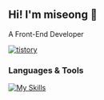 ## Hi! I'm miseong 👋

A Front-End Developer

[![tistory](https://img.shields.io/badge/tistory-ff5544?style=for-the-badge&logo=tistory&logoColor=white)](https://voielactee.tistory.com/) 


### Languages & Tools 
[![My Skills](https://skillicons.dev/icons?i=html,css,js,react,vite,sass,git,figma,notion,vscode,github)](https://skillicons.dev)

<!-- <img src="https://capsule-render.vercel.app/api?type=transparent&color=BCBDE2&height=90&section=header&text=MISUNG'S%20GITHUB&fontSize=65&fontColor=BCBDE2"/>
<img src="https://capsule-render.vercel.app/api?type=transparent&color=E7B3B3&height=50&section=header&text=매일%201px씩%20성장하는%20개발자&fontSize=27&fontColor=E7B3B3"/> -->

<!-- <div align = "center">
<h3> <img src="https://cdn-icons-png.flaticon.com/512/332/332921.png" width = "25" height = "25"/> MY CONTACT NETWORK <img src="https://cdn-icons-png.flaticon.com/512/332/332921.png" width = "25" height = "25"/> </h3>
<a href="https://www.instagram.com/immcastle/" target="_blank">
<img src="https://img.shields.io/badge/INSTAGRAM-F7CACA?style=flat-square&logo=Instagram&logoColor=white"/></a>
<a href="https://voielactee.tistory.com/" target="_blank">
<img src="https://img.shields.io/badge/TISTORY-CDD2E6?style=flat-square&logo=Tistory&logoColor=white"/></a>
</div> -->

<!--
<div align = "center">
<h3> <img src="https://cdn-icons-png.flaticon.com/128/2303/2303716.png" width "25" height = "25"/> STUDYING TECH STACK <img src="https://cdn-icons-png.flaticon.com/128/2303/2303716.png" width "25" height = "25"/> </h3>
<img src="https://img.shields.io/badge/ANDROID-F1E7E4?style=flat&logo=Android&logoColor=white"/>
<img src="https://img.shields.io/badge/C-DADFEC?style=flat&logo=C&logoColor=white"/></a>
<img src="https://img.shields.io/badge/C++-CDD2E6?style=flat&logo=Cplusplus&logoColor=white"/>
<img src="https://img.shields.io/badge/JAVA-F4DDE2?style=flat&logo=Electron&logoColor=white"/>
<img src="https://img.shields.io/badge/HTML-F4E3C9?style=flat&logo=HTML5&logoColor=white"/>
<img src="https://img.shields.io/badge/JavaScript-F2EDC0?style=flat&logo=JavaScript&logoColor=white"/>
<img src="https://img.shields.io/badge/CSS-D5E1ED?style=flat&logo=CSS3&logoColor=white"/>
<img src="https://img.shields.io/badge/REACT-C9E2E0?style=flat&logo=react&logoColor=white"/></a>
  
</br>

<img src="https://img.shields.io/badge/Spring-D7E8D2?style=flat&logo=spring&logoColor=white"/>
<img src="https://img.shields.io/badge/Node.js-D6F4FF?style=flat&logo=nodedotjs&logoColor=white"/>
<img src="https://img.shields.io/badge/PYTHON-C1E3E4?style=flat&logo=Python&logoColor=white"/>
<img src="https://img.shields.io/badge/MYSQL-D5EBEE?style=flat&logo=Python&logoColor=white"/>
<img src="https://img.shields.io/badge/KOTLIN-DED8EB?style=flat&logo=Kotlin&logoColor=white"/>
<img src="https://img.shields.io/badge/BOOTSTRAP-DCD3E7?style=flat&logo=Bootstrap&logoColor=white"/>
<img src="https://img.shields.io/badge/PHP-E7DCDA?style=flat&logo=PHP&logoColor=white"/>
<img src="https://img.shields.io/badge/Git-F5E0CF?style=flat&logo=Git&logoColor=white"/>

<h3> <img src="https://cdn-icons-png.flaticon.com/128/3627/3627782.png" width "25" height = "25"/> WANT TECH STACK <img src="https://cdn-icons-png.flaticon.com/128/3627/3627782.png" width "25" height = "25"/> </h3>
<img src="https://img.shields.io/badge/RUBY-FFA78F?style=flat&logo=ruby&logoColor=white"/>
<img src="https://img.shields.io/badge/SWIFT-FFE9E8?style=flat&logo=swift&logoColor=white"/>

</div>

<div align = "center">
<h3> <img src="https://cdn-icons-png.flaticon.com/128/2539/2539779.png" width = "25" height = "25"/> TECH TOOL <img src="https://cdn-icons-png.flaticon.com/128/2539/2539779.png" width = "25" height = "25"/> </h3>
<img src="https://img.shields.io/badge/Eclipse IDE-F6DFE0?style=flat&logo=Eclipse IDE&logoColor=white"/>
<img src="https://img.shields.io/badge/Visual Studio-CDD2E6?style=flat&logo=Visual Studio&logoColor=white"/>
<img src="https://img.shields.io/badge/Visual Studio Code-D1E2EC?style=flat&logo=Visual Studio Code&logoColor=white"/>
</br>
<img src="https://img.shields.io/badge/Android Studio-DFEFEB?style=flat&logo=Android Studio&logoColor=white"/>
<img src="https://img.shields.io/badge/IntelliJ IDEA-C1ECE6?style=flat&logo=IntelliJ IDEA&logoColor=white"/>
<img src="https://img.shields.io/badge/PyCharm-DECEBE?style=flat&logo=PyCharm&logoColor=white"/>
<img src = "https://img.shields.io/badge/GitHub-9BB7D4?style=flat&logo=GitHub&logoColor=white"/> 
</div> </br> </br> </br>

<p align="center">
    <img src="http://github-profile-summary-cards.vercel.app/api/cards/stats?username=euphoria-lucy&theme=rose_pine" alt="GitHub Stats" />
</p> 
-->

<!-- 
<p align="center">
    <a href="https://git.io/streak-stats">
        <img src="https://streak-stats.demolab.com?user=euphoria-lucy&theme=tokyonight-duo&hide_border=true" alt="GitHub Streak" />
    </a>
</p>
--->

<!-- ![](http://github-profile-summary-cards.vercel.app/api/cards/stats?username=euphoria-lucy&theme=rose_pine)
[![GitHub Streak](https://streak-stats.demolab.com?user=euphoria-lucy&theme=tokyonight-duo&hide_border=true)](https://git.io/streak-stats) -->
